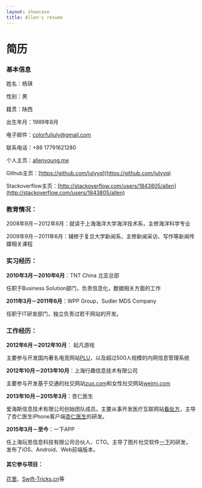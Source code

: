```yaml
---
layout: showcase
title: Allen's resume
---
```


简历
======

### 基本信息

姓名：杨琪

性别：男

籍贯：陕西

出生年月：1989年8月

电子邮件：[colorfuljuly@gmail.com](mailto:colorfuljuly@gmail.com)

联系电话：+86 17791621280

个人主页：[allenyoung.me](http://allenyoung.me)

Github主页：[https://github.com/julyyq](https://github.com/julyyq)

Stackoverflow主页：[http://stackoverflow.com/users/1843805/allen](http://stackoverflow.com/users/1843805/allen)

### 教育情况：

2008年9月－2012年6月：就读于上海海洋大学海洋技术系，主修海洋科学专业

2009年9月－2011年6月：辅修于复旦大学新闻系，主修新闻采访、写作等新闻传媒相关课程

### 实习经历：

__2010年3月－2010年6月__：TNT China 北亚总部

任职于Business Solution部门，负责信息化，数据相关方面的工作

__2011年3月－2011年6月__：WPP Group，Sudler MDS Company

任职于IT研发部门，独立负责过若干网站的开发。

### 工作经历：

__2012年6月－2012年10月__： 起凡游戏

主要参与开发国内著名电竞网站[PLU](http://www.plu.cn/)，以及超过500人规模的内网信息管理系统

__2012年10月－2013年10月__：上海行趣信息技术有限公司

主要参与开发基于交通的社交网站[zuo.com](http://www.zuo.com/)和女性社交网站[weimi.com](http://www.weimi.com)

__2013年10月－2015年3月__：杏仁医生

爱海斯信息技术有限公司创始团队成员。主要从事开发医疗互联网站[看处方](http://www.kanchufang.com/)，主导了杏仁医生iPhone客户端[杏仁医生](https://itunes.apple.com/us/app/xing-ren-yi-sheng-yi-sheng-ban/id840842558?l=zh&ls=1&mt=8)的研发。

__2015年3月－至今__：一下APP

任上海玩思信息科技有限公司合伙人、CTO。主导了图片社交软件[一下](https://itunes.apple.com/cn/app/id964757497)的研发，发布了iOS、Android、Web前端版本。

#### 其它参与项目：

[花里](http://hua.li/)、[Swift-Tricks.cn](http://www.swift-tricks.cn/)等

